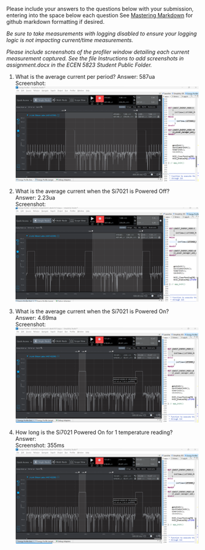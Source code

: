 Please include your answers to the questions below with your submission, entering into the space below each question
See [Mastering Markdown](https://guides.github.com/features/mastering-markdown/) for github markdown formatting if desired.

*Be sure to take measurements with logging disabled to ensure your logging logic is not impacting current/time measurements.*

*Please include screenshots of the profiler window detailing each current measurement captured.  See the file Instructions to add screenshots in assignment.docx in the ECEN 5823 Student Public Folder.* 

1. What is the average current per period?
   Answer: 587ua
   <br>Screenshot:  
   ![Avg_current_per_period](screenshots/Avg_current_per_period.png)  
   
2. What is the average current when the Si7021 is Powered Off?  
   Answer: 2.23ua
   <br>Screenshot:  
   ![Avg_current_lpmOFF](screenshots/Avg_current_lpmOFF.png)
   
3. What is the average current when the Si7021 is Powered On?  
   Answer: 4.69ma
   <br>Screenshot:  
   ![Avg_current_lpmON](screenshots/Avg_current_lpmON.png)
   
4. How long is the Si7021 Powered On for 1 temperature reading?  
   Answer:
   <br>Screenshot:  355ms
   ![Time_lpmON](screenshots/Time_lpmON.png)
